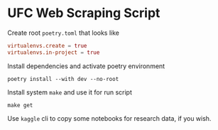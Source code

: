 # UFC Web Scraping Script

Create root `poetry.toml` that looks like

```toml
virtualenvs.create = true
virtualenvs.in-project = true
```

Install dependencies and activate poetry environment

`poetry install --with dev --no-root`

Install system `make` and use it for run script

`make get`

Use `kaggle` cli to copy some notebooks for research data, if you wish.
